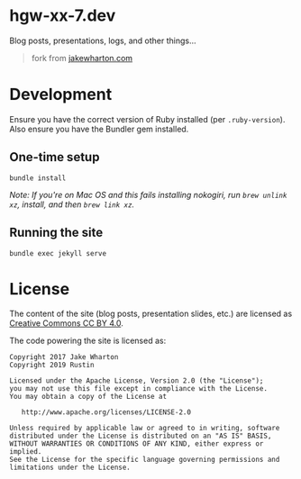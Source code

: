 hgw-xx-7.dev
============

Blog posts, presentations, logs, and other things...

> fork from [jakewharton.com](https://github.com/JakeWharton/jakewharton.com)

Development
===========

Ensure you have the correct version of Ruby installed (per `.ruby-version`). Also ensure you have the Bundler gem
installed.

One-time setup
--------------

    bundle install

_Note: If you're on Mac OS and this fails installing nokogiri, run `brew unlink xz`, install, and then `brew link xz`._

Running the site
----------------

    bundle exec jekyll serve

License
=======

The content of the site (blog posts, presentation slides, etc.) are licensed
as [Creative Commons CC BY 4.0](https://creativecommons.org/licenses/by/4.0/legalcode).

The code powering the site is licensed as:

    Copyright 2017 Jake Wharton
    Copyright 2019 Rustin

    Licensed under the Apache License, Version 2.0 (the "License");
    you may not use this file except in compliance with the License.
    You may obtain a copy of the License at

       http://www.apache.org/licenses/LICENSE-2.0

    Unless required by applicable law or agreed to in writing, software
    distributed under the License is distributed on an "AS IS" BASIS,
    WITHOUT WARRANTIES OR CONDITIONS OF ANY KIND, either express or implied.
    See the License for the specific language governing permissions and
    limitations under the License.
